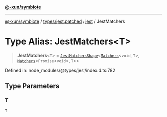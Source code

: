 [**@-xun/symbiote**](../../../../../README.md)

***

[@-xun/symbiote](../../../../../README.md) / [types/jest.patched](../../../README.md) / [jest](../README.md) / JestMatchers

# Type Alias: JestMatchers\<T\>

> **JestMatchers**\<`T`\> = [`JestMatchersShape`](JestMatchersShape.md)\<[`Matchers`](../interfaces/Matchers.md)\<`void`, `T`\>, [`Matchers`](../interfaces/Matchers.md)\<`Promise`\<`void`\>, `T`\>\>

Defined in: node\_modules/@types/jest/index.d.ts:782

## Type Parameters

### T

`T`
